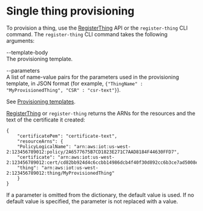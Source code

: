 # Single thing provisioning<a name="single-thing-provisioning"></a>

To provision a thing, use the [RegisterThing](https://docs.aws.amazon.com/iot/latest/apireference/API_RegisterThing.html) API or the `register-thing` CLI command\. The `register-thing` CLI command takes the following arguments:

\-\-template\-body  
The provisioning template\.

\-\-parameters  
A list of name\-value pairs for the parameters used in the provisioning template, in JSON format \(for example, `{"ThingName" : "MyProvisionedThing", "CSR" : "csr-text"}`\)\.

See [Provisioning templates](provision-template.md)\.

[RegisterThing](https://docs.aws.amazon.com/iot/latest/apireference/API_RegisterThing.html) or `register-thing` returns the ARNs for the resources and the text of the certificate it created:

```
{
    "certificatePem": "certificate-text",
    "resourceArns": {
    "PolicyLogicalName": "arn:aws:iot:us-west-2:123456789012:policy/2A6577675B7CD1823E271C7AAD8184F44630FFD7",
    "certificate": "arn:aws:iot:us-west-2:123456789012:cert/cd82bb924d4c6ccbb14986dcb4f40f30d892cc6b3ce7ad5008ed6542eea2b049",
    "thing": "arn:aws:iot:us-west-2:123456789012:thing/MyProvisionedThing"
    }
}
```

If a parameter is omitted from the dictionary, the default value is used\. If no default value is specified, the parameter is not replaced with a value\.